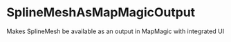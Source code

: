 # SplineMeshAsMapMagicOutput
Makes SplineMesh be available as an output in MapMagic with integrated UI 
